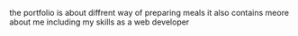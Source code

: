 the portfolio is about diffrent way of preparing meals
it also contains meore about me including my skills as a web developer
